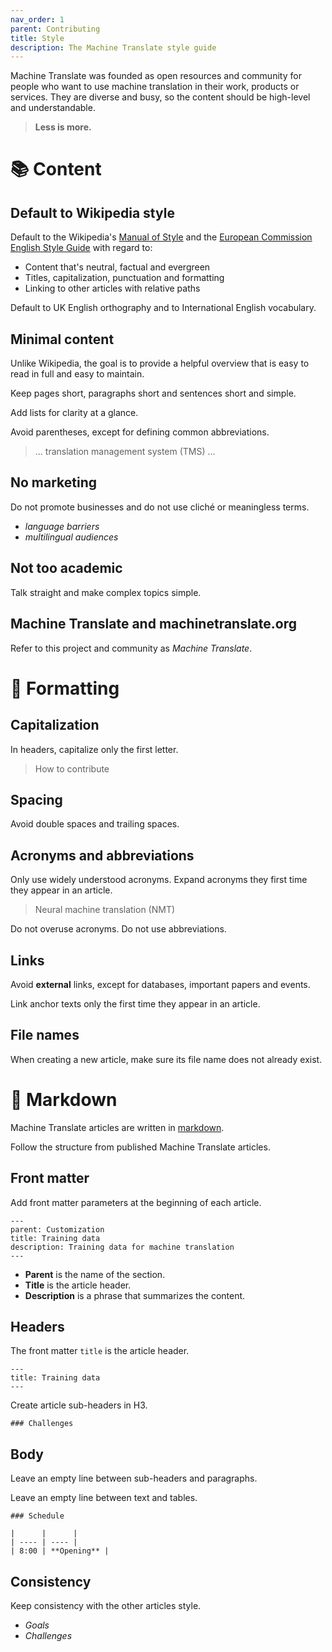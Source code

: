```yaml
---
nav_order: 1
parent: Contributing
title: Style
description: The Machine Translate style guide
---
```


Machine Translate was founded as open resources and community for people who want to use machine translation in their work, products or services. They are diverse and busy, so the content should be high-level and understandable.

> **Less is more.**

# 📚 Content

## Default to Wikipedia style

Default to the Wikipedia's [Manual of Style](https://en.wikipedia.org/wiki/Wikipedia:Manual_of_Style) and the [European Commission English Style Guide](https://ec.europa.eu/info/sites/default/files/styleguide_english_dgt_en.pdf) with regard to:

* Content that's neutral, factual and evergreen
* Titles, capitalization, punctuation and formatting
* Linking to other articles with relative paths

Default to UK English orthography and to International English vocabulary.


## Minimal content

Unlike Wikipedia, the goal is to provide a helpful overview that is easy to read in full and easy to maintain.

Keep pages short, paragraphs short and sentences short and simple.

Add lists for clarity at a glance.

Avoid parentheses, except for defining common abbreviations.

> ... translation management system (TMS) ...


## No marketing

Do not promote businesses and do not use cliché or meaningless terms.

* _language barriers_
* _multilingual audiences_


## Not too academic

Talk straight and make complex topics simple.


## Machine Translate and machinetranslate.org

Refer to this project and community as _Machine Translate_.


# 🎨 Formatting

## Capitalization

In headers, capitalize only the first letter.

> How to contribute

## Spacing

Avoid double spaces and trailing spaces.

## Acronyms and abbreviations

Only use widely understood acronyms. Expand acronyms they first time they appear in an article.

> Neural machine translation (NMT)

Do not overuse acronyms. Do not use abbreviations.


## Links

Avoid **external** links, except for databases, important papers and events.

Link anchor texts only the first time they appear in an article.


## File names

When creating a new article, make sure its file name does not already exist.


# 🔨 Markdown

Machine Translate articles are written in [markdown](https://www.markdownguide.org/cheat-sheet/).

Follow the structure from published Machine Translate articles.


## Front matter

Add front matter parameters at the beginning of each article.

```
---
parent: Customization
title: Training data
description: Training data for machine translation
---
```

- **Parent** is the name of the section.
- **Title** is the article header.
- **Description** is a phrase that summarizes the content.


## Headers

The front matter `title` is the article header.

```
---
title: Training data
---
```

Create article sub-headers in H3.

```
### Challenges
```

## Body

Leave an empty line between sub-headers and paragraphs.

Leave an empty line between text and tables.

```
### Schedule

|      |      |
| ---- | ---- |
| 8:00 | **Opening** |
```


## Consistency

Keep consistency with the other articles style.

- _Goals_
- _Challenges_
